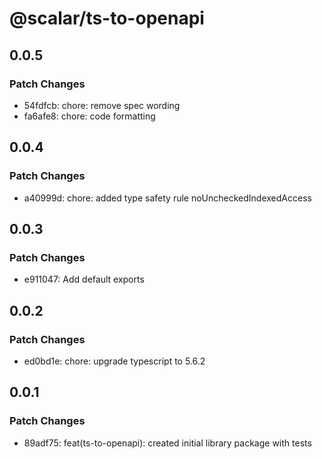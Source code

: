# @scalar/ts-to-openapi

## 0.0.5

### Patch Changes

- 54fdfcb: chore: remove spec wording
- fa6afe8: chore: code formatting

## 0.0.4

### Patch Changes

- a40999d: chore: added type safety rule noUncheckedIndexedAccess

## 0.0.3

### Patch Changes

- e911047: Add default exports

## 0.0.2

### Patch Changes

- ed0bd1e: chore: upgrade typescript to 5.6.2

## 0.0.1

### Patch Changes

- 89adf75: feat(ts-to-openapi): created initial library package with tests
